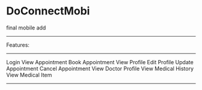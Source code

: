 # DoConnectMobi
final mobile add



- - -  - - - - -  - -- - - - 
Features:
_________
Login
View Appointment
Book Appointment
View Profile
Edit Profile
Update Appointment
Cancel Appointment
View Doctor Profile
View Medical History
View Medical Item
- - - - - -  - - - - -- - - -
